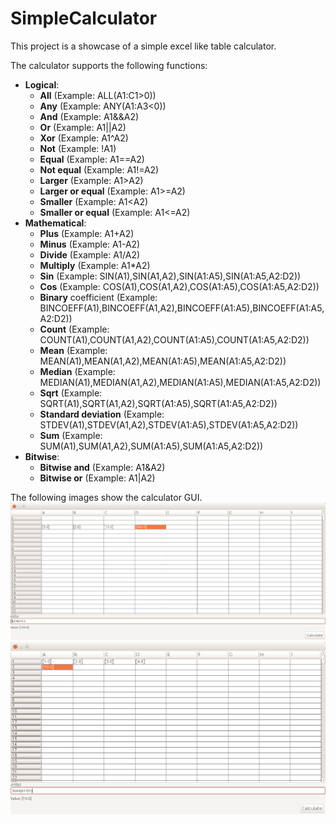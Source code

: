 # SimpleCalculator
This project is a showcase of a simple excel like table calculator. 

The calculator supports the following functions:
* **Logical**:
  * **All** (Example: ALL(A1:C1>0))
  * **Any** (Example: ANY(A1:A3<0))
  * **And** (Example: A1&&A2)
  * **Or** (Example: A1||A2)
  * **Xor** (Example: A1^A2)
  * **Not** (Example: !A1)
  * **Equal** (Example: A1==A2)
  * **Not equal** (Example: A1!=A2)
  * **Larger** (Example: A1>A2)
  * **Larger or equal** (Example: A1>=A2)
  * **Smaller** (Example: A1<A2)
  * **Smaller or equal** (Example: A1<=A2)
* **Mathematical**:
  * **Plus** (Example: A1+A2)
  * **Minus** (Example: A1-A2)
  * **Divide** (Example: A1/A2)
  * **Multiply** (Example: A1*A2)
  * **Sin** (Example: SIN(A1),SIN(A1,A2),SIN(A1:A5),SIN(A1:A5,A2:D2))
  * **Cos** (Example: COS(A1),COS(A1,A2),COS(A1:A5),COS(A1:A5,A2:D2))
  * **Binary** coefficient (Example: BINCOEFF(A1),BINCOEFF(A1,A2),BINCOEFF(A1:A5),BINCOEFF(A1:A5,A2:D2))
  * **Count** (Example: COUNT(A1),COUNT(A1,A2),COUNT(A1:A5),COUNT(A1:A5,A2:D2))
  * **Mean** (Example: MEAN(A1),MEAN(A1,A2),MEAN(A1:A5),MEAN(A1:A5,A2:D2))
  * **Median** (Example: MEDIAN(A1),MEDIAN(A1,A2),MEDIAN(A1:A5),MEDIAN(A1:A5,A2:D2))
  * **Sqrt** (Example: SQRT(A1),SQRT(A1,A2),SQRT(A1:A5),SQRT(A1:A5,A2:D2))
  * **Standard deviation** (Example: STDEV(A1),STDEV(A1,A2),STDEV(A1:A5),STDEV(A1:A5,A2:D2))
  * **Sum** (Example: SUM(A1),SUM(A1,A2),SUM(A1:A5),SUM(A1:A5,A2:D2))
* **Bitwise**:  
  * **Bitwise and** (Example: A1&A2)
  * **Bitwise or** (Example: A1|A2)
  
The following images show the calculator GUI.
![Example 1](images/example1.png)
![Example 2](images/example3.png)
















